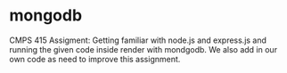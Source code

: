 # mongodb

CMPS 415 Assigment: Getting familiar with node.js and express.js and running the given code inside render with mondgodb. We also add in our own code as need to improve this assignment.
